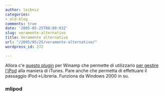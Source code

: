 ```yaml
---
author: leibniz
categories:
- old-blog
comments: true
date: '2005-05-25T08:00:03Z'
slug: veramente-alternativo
title: Veramente alternativo
url: "/2005/05/25/veramente-alternativo/"
wordpress_id: 272

---
```

Allora c'e [questo plugin](https://www.mlipod.com/) per Winamp che permette di utilizzarlo [per gestire l'iPod](https://www.mlipod.com/images/screenshots/main_view-thumb.png) alla maniera di iTunes. Pare anche che permetta di effettuare il passaggio iPod->Libreria. Funziona da Windows 2000 in su.  



### mlipod
